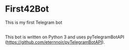 # First42Bot
This is my first Telegram bot<br/><br/>

This bot is written on Python 3 and uses pyTelegramBotAPI (https://github.com/eternnoir/pyTelegramBotAPI).
